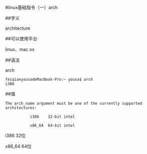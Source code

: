 #linux基础指令（一）arch

##字义

architecture

##可以使用平台

linux、mac os

##语法

arch

```
feiqianyousadeMacBook-Pro:~ yousa$ arch
i386
```

##值

```
The arch_name argument must be one of the currently supported architectures:

           i386    32-bit intel

           x86_64  64-bit intel
```

 i386 
 32位
 
 x86_64
 64位